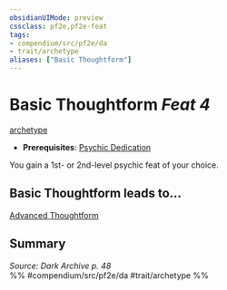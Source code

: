 ```yaml
---
obsidianUIMode: preview
cssclass: pf2e,pf2e-feat
tags:
- compendium/src/pf2e/da
- trait/archetype
aliases: ["Basic Thoughtform"]
---
```

# Basic Thoughtform  *Feat 4*  
[archetype](archetype.md "Archetype Feat Trait")  

- **Prerequisites**: [Psychic Dedication](psychic-dedication-da.md)

You gain a 1st- or 2nd-level psychic feat of your choice.

## Basic Thoughtform leads to...

[Advanced Thoughtform](advanced-thoughtform-da.md)

## Summary

*Source: Dark Archive p. 48*  
%% #compendium/src/pf2e/da #trait/archetype %%